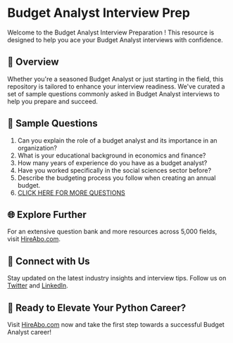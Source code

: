 # Budget Analyst Interview Prep

Welcome to the Budget Analyst Interview Preparation ! This resource is designed to help you ace your Budget Analyst interviews with confidence.

## 🚀 Overview

Whether you're a seasoned Budget Analyst or just starting in the field, this repository is tailored to enhance your interview readiness. We've curated a set of sample questions commonly asked in Budget Analyst interviews to help you prepare and succeed.

## 📝 Sample Questions

1. Can you explain the role of a budget analyst and its importance in an organization?
2. What is your educational background in economics and finance?
3. How many years of experience do you have as a budget analyst?
4. Have you worked specifically in the social sciences sector before?
5. Describe the budgeting process you follow when creating an annual budget.
6. [CLICK HERE FOR MORE QUESTIONS](https://hireabo.com/job/7_4_18/Budget%20Analyst)

## 🌐 Explore Further

For an extensive question bank and more resources across 5,000 fields, visit [HireAbo.com](https://www.hireabo.com).

## 📱 Connect with Us

Stay updated on the latest industry insights and interview tips. Follow us on [Twitter](https://twitter.com/hireabo) and [LinkedIn](https://www.linkedin.com/in/hire-abo-3609972a8/).

## 🚀 Ready to Elevate Your Python Career?

Visit [HireAbo.com](https://www.hireabo.com) now and take the first step towards a successful Budget Analyst career!